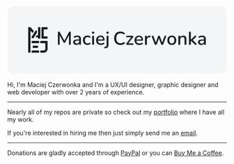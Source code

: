 ![banner](banner-github.svg)

Hi, I'm Maciej Czerwonka and I'm a UX/UI designer, graphic designer and web developer with over 2 years of experience.

---

Nearly all of my repos are private so check out my [portfolio](https://czerwonka.dev) where I have all my work.



If you're interested in hiring me then just simply send me an [email](https://czerwonka.dev/contact).

---

Donations are gladly accepted through [PayPal](https://paypal.me/MaciejCzerwonkaDEV) or you can [Buy Me a Coffee](https://www.buymeacoffee.com/maciejczerwonka).
